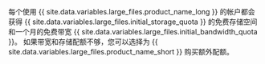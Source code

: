 每个使用 {{ site.data.variables.large_files.product_name_long }} 的帐户都会获得 {{ site.data.variables.large_files.initial_storage_quota }} 的免费存储空间和一个月的免费带宽 {{ site.data.variables.large_files.initial_bandwidth_quota }}。 如果带宽和存储配额不够，您可以选择为 {{ site.data.variables.large_files.product_name_short }} 购买额外配额。
